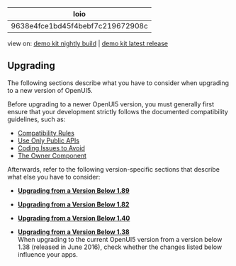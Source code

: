 <!-- loio9638e4fce1bd45f4bebf7c219672908c -->

| loio |
| -----|
| 9638e4fce1bd45f4bebf7c219672908c |

<div id="loio">

view on: [demo kit nightly build](https://sdk.openui5.org/nightly/#/topic/9638e4fce1bd45f4bebf7c219672908c) | [demo kit latest release](https://sdk.openui5.org/topic/9638e4fce1bd45f4bebf7c219672908c)</div>

## Upgrading

The following sections describe what you have to consider when upgrading to a new version of OpenUI5.

Before upgrading to a newer OpenUI5 version, you must generally first ensure that your development strictly follows the documented compatibility guidelines, such as:

-   [Compatibility Rules](Compatibility_Rules_91f0873.md)
-   [Use Only Public APIs](Use_Only_Public_APIs_b0d5fe2.md)
-   [Coding Issues to Avoid](Coding_Issues_to_Avoid_3877872.md)
-   [The Owner Component](The_Owner_Component_a7a3138.md)

Afterwards, refer to the following version-specific sections that describe what else you have to consider:

-   **[Upgrading from a Version Below 1.89](Upgrading_from_a_Version_Below_1_89_89b14ce.md "")**  

-   **[Upgrading from a Version Below 1.82](Upgrading_from_a_Version_Below_1_82_147eef9.md "")**  

-   **[Upgrading from a Version Below 1.40](Upgrading_from_a_Version_Below_1_40_278a8e5.md "")**  

-   **[Upgrading from a Version Below 1.38](Upgrading_from_a_Version_Below_1_38_c1025c2.md "When upgrading to the current OpenUI5 version from a version below 1.38 (released in
		June 2016), check whether the changes listed below influence your apps.")**  
When upgrading to the current OpenUI5 version from a version below 1.38 \(released in June 2016\), check whether the changes listed below influence your apps.

